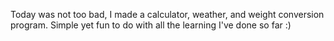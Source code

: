  Today was not too bad, I made a calculator, weather, and weight conversion program. Simple yet fun to do with all the learning I've done so far :)